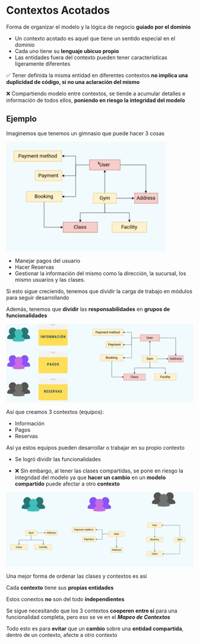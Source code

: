 # Contextos Acotados

Forma de organizar el modelo y la lógica de negocio **guiado por el dominio**

+ Un contexto acotado es aquel que tiene un sentido especial en el dominio
+ Cada uno tiene su **lenguaje ubicuo propio**
+ Las entidades fuera del contexto pueden tener características ligeramente diferentes

✅ Tener definida la misma entidad en diferentes contextos **no implica una duplicidad de código, si no una aclaración del mismo**

❌ Compartiendo modelo entre contextos, se tiende a acumular detalles e información de todos ellos, **poniendo en riesgo la integridad del modelo**


## Ejemplo

Imaginemos que tenemos un gimnasio que puede hacer 3 cosas

![](/images/2-Domain-Driven-Design/Captura%20de%20pantalla%202023-11-21%20182940.png)

+ Manejar pagos del usuario
+ Hacer Reservas
+ Gestionar la información del mismo como la dirección, la sucursal, los mismo usuarios y las clases.

Si esto sigue creciendo, tenemos que dividir la carga de trabajo en módulos para seguir desarrollando

Además, tenemos que **dividir** las **responsabilidades** en **grupos de funcionalidades**

![](/images/2-Domain-Driven-Design/Captura%20de%20pantalla%202023-11-21%20182702.png)


Así que creamos 3 contextos (equipos):

+ Información
+ Pagos
+ Reservas


Así ya estos equipos pueden desarrollar o trabajar en su propio contexto

+ Se logró dividir las funcionalidades

+ ❌ Sin embargo, al tener las clases compartidas, se pone en riesgo la integridad del modelo ya que **hacer un cambio** en un **modelo compartido** puede afectar a otro **contexto**


![](/images/2-Domain-Driven-Design/Captura%20de%20pantalla%202023-11-21%20183501.png)

Una mejor forma de ordenar las clases y contextos es así

Cada **contexto** tiene sus **propias entidades**

Estos conextos **no** son del todo **independientes**

Se sigue necesitando que los 3 contextos **cooperen entre sí** para una funcionalidad completa, pero eso se ve en el _**Mapeo de Contextos**_

Todo esto es para **evitar** que un **cambio** sobre una **entidad compartida**, dentro de un contexto, afecte a otro contexto